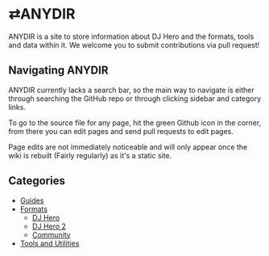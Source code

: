 # ⇄ANYDIR

ANYDIR is a site to store information about DJ Hero and the formats, tools and data within it. We welcome you to submit contributions via pull request!

## Navigating ANYDIR

ANYDIR currently lacks a search bar, so the main way to navigate is either through searching the GitHub repo or through clicking sidebar and category links.

To go to the source file for any page, hit the green Github icon in the corner, from there you can edit pages and send pull requests to edit pages.

Page edits are not immediately noticeable and will only appear once the wiki is rebuilt (Fairly regularly) as it's a static site.

## Categories

* [Guides](https://anydir.github.io/guides/)
* [Formats](https://anydir.github.io/formats/)
    * [DJ Hero](https://anydir.github.io/formats/djh1/)
    * [DJ Hero 2](https://anydir.github.io/formats/djh2/)
    * [Community](https://anydir.github.io/formats/community/)
* [Tools and Utilities](https://anydir.github.io/tools/)